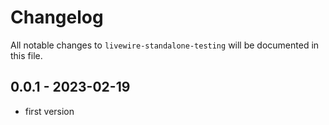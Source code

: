 # Changelog

All notable changes to `livewire-standalone-testing` will be documented in this file.

## 0.0.1 - 2023-02-19

- first version
